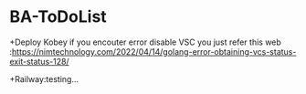 # BA-ToDoList

+Deploy Kobey if you encouter error disable VSC you just refer this web :https://nimtechnology.com/2022/04/14/golang-error-obtaining-vcs-status-exit-status-128/

+Railway:testing...
